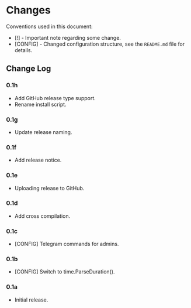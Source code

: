 # Changes

Conventions used in this document:

* [!] - Important note regarding some change.
* [CONFIG] - Changed configuration structure, see the `README.md` file for details.

## Change Log

### 0.1h

* Add GitHub release type support.
* Rename install script.

### 0.1g

* Update release naming.

### 0.1f

* Add release notice.

### 0.1e

* Uploading release to GitHub.

### 0.1d

* Add cross compilation.

### 0.1c

* [CONFIG] Telegram commands for admins.

### 0.1b

* [CONFIG] Switch to time.ParseDuration().

### 0.1a

* Initial release.
